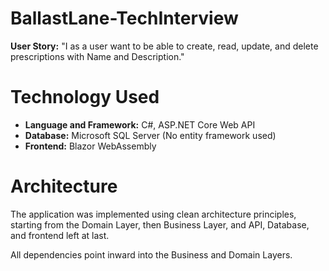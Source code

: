 # BallastLane-TechInterview

**User Story:** "I as a user want to be able to create, read, update, and delete prescriptions with Name and Description."

# Technology Used

- **Language and Framework:** C#, ASP.NET Core Web API
- **Database:** Microsoft SQL Server (No entity framework used)
- **Frontend:** Blazor WebAssembly

# Architecture

The application was implemented using clean architecture principles, starting from the Domain Layer, then Business Layer, and API, Database, and frontend left at last.

All dependencies point inward into the Business and Domain Layers.

